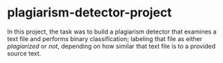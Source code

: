 # plagiarism-detector-project
In this project, the task was to build a plagiarism detector that examines a text file and performs binary classification; labeling that file as either *plagiarized* or *not*, depending on how similar that text file is to a provided source text.

